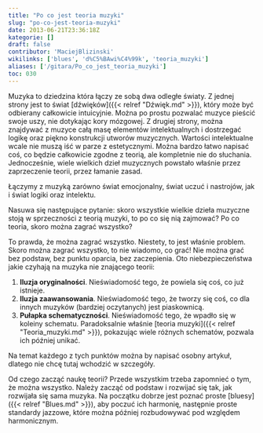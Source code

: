```yaml
---
title: "Po co jest teoria muzyki"
slug: "po-co-jest-teoria-muzyki"
date: 2013-06-21T23:36:18Z
kategorie: []
draft: false
contributor: 'MaciejBlizinski'
wikilinks: ['blues', 'd%C5%BAwi%C4%99k', 'teoria_muzyki']
aliases: ['/gitara/Po_co_jest_teoria_muzyki']
toc: 030
---
```

Muzyka to dziedzina która łączy ze sobą dwa odległe światy. Z jednej
strony jest to świat [dźwięków]({{< relref "Dźwięk.md" >}}), który może być
odbierany całkowicie intuicyjnie. Można po prostu pozwalać muzyce
pieścić swoje uszy, nie dotykając kory mózgowej. Z drugiej strony,
można znajdywać z muzyce całą masę elementów intelektualnych i
dostrzegać logikę oraz piękno konstrukcji utworów muzycznych. Wartości
intelektualne wcale nie muszą iść w parze z estetycznymi. Można bardzo
łatwo napisać coś, co będzie całkowicie zgodne z teorią, ale kompletnie
nie do słuchania. Jednocześnie, wiele wielkich dzieł muzycznych powstało
właśnie przez zaprzeczenie teorii, przez łamanie zasad.

Łączymy z muzyką zarówno świat emocjonalny, świat uczuć i nastrojów, jak
i świat logiki oraz intelektu.

Nasuwa się następujące pytanie: skoro wszystkie wielkie dzieła muzyczne
stoją w sprzeczności z teorią muzyki, to po co się nią zajmować? Po co
teoria, skoro można zagrać wszystko?

To prawda, że można zagrać wszystko. Niestety, to jest właśnie problem.
Skoro można zagrać wszystko, to nie wiadomo, co grać\! Nie można grać
bez podstaw, bez punktu oparcia, bez zaczepienia. Oto niebezpieczeństwa
jakie czyhają na muzyka nie znającego teorii:

1.  **Iluzja oryginalności**. Nieświadomość tego, że powiela się coś, co
    już istnieje.
2.  **Iluzja zaawansowania**. Nieświadomość tego, że tworzy się coś, co
    dla innych muzyków (bardziej oczytanych) jest piaskownicą.
3.  **Pułapka schematyczności**. Nieświadomość tego, że wpadło się w
    koleiny schematu. Paradoksalnie właśnie [teoria
    muzyki]({{< relref "Teoria_muzyki.md" >}}), pokazując wiele różnych
    schematów, pozwala ich później unikać.

Na temat każdego z tych punktów można by napisać osobny artykuł, dlatego
nie chcę tutaj wchodzić w szczegóły.

Od czego zacząć naukę teorii? Przede wszystkim trzeba zapomnieć o tym,
że można wszystko. Należy zacząć od podstaw i rozwijać się tak, jak
rozwijała się sama muzyka. Na początku dobrze jest poznać proste
[bluesy]({{< relref "Blues.md" >}}), aby poczuć ich harmonię, następnie proste
standardy jazzowe, które można później rozbudowywać pod względem
harmonicznym.
